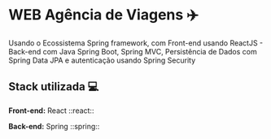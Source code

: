 
# WEB Agência de Viagens :airplane:

Usando o Ecossistema Spring framework, 
com Front-end usando ReactJS - Back-end 
com Java Spring Boot, Spring MVC, Persistência de Dados
com Spring Data JPA e autenticação usando Spring Security
## Stack utilizada :computer:

**Front-end:** React ::react::

**Back-end:** Spring ::spring::

